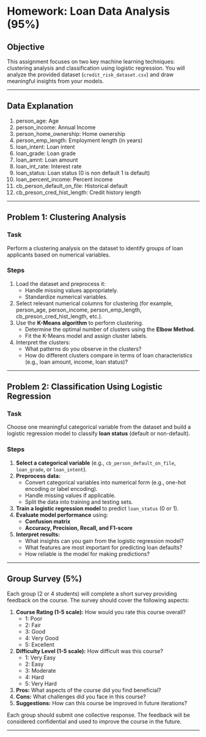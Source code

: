 # Homework: Loan Data Analysis (95%)

## Objective
This assignment focuses on two key machine learning techniques: clustering analysis and classification using logistic regression. You will analyze the provided dataset (`credit_risk_dataset.csv`) and draw meaningful insights from your models.

---

## Data Explanation
1. person_age: Age
2. person_income: Annual Income
3. person_home_ownership: Home ownership
4. person_emp_length: Employment length (in years)
5. loan_intent: Loan intent
6. loan_grade: Loan grade
7. loan_amnt: Loan amount
8. loan_int_rate: Interest rate
9. loan_status: Loan status (0 is non default 1 is default)
10. loan_percent_income: Percent income
11. cb_person_default_on_file: Historical default
12. cb_preson_cred_hist_length: Credit history length

---

## Problem 1: Clustering Analysis

### Task
Perform a clustering analysis on the dataset to identify groups of loan applicants based on numerical variables.

### Steps
1. Load the dataset and preprocess it:
   - Handle missing values appropriately.
   - Standardize numerical variables.
2. Select relevant numerical columns for clustering (for example, person_age, person_income, person_emp_length, cb_preson_cred_hist_length, etc.). 
3. Use the **K-Means algorithm** to perform clustering.
   - Determine the optimal number of clusters using the **Elbow Method**.
   - Fit the K-Means model and assign cluster labels.
4. Interpret the clusters:
   - What patterns do you observe in the clusters?
   - How do different clusters compare in terms of loan characteristics (e.g., loan amount, income, loan status)?
   
---

## Problem 2: Classification Using Logistic Regression

### Task
Choose one meaningful categorical variable from the dataset and build a logistic regression model to classify **loan status** (default or non-default).

### Steps
1. **Select a categorical variable** (e.g., `cb_person_default_on_file`, `loan_grade`, or `loan_intent`).
2. **Preprocess data:**
   - Convert categorical variables into numerical form (e.g., one-hot encoding or label encoding).
   - Handle missing values if applicable.
   - Split the data into training and testing sets.
3. **Train a logistic regression model** to predict `loan_status` (0 or 1).
4. **Evaluate model performance** using:
   - **Confusion matrix**
   - **Accuracy, Precision, Recall, and F1-score**
5. **Interpret results:**
   - What insights can you gain from the logistic regression model?
   - What features are most important for predicting loan defaults?
   - How reliable is the model for making predictions?

---

## Group Survey (5%)

Each group (2 or 4 students) will complete a short survey providing feedback on the course. The survey should cover the following aspects:
1. **Course Rating (1-5 scale):** How would you rate this course overall?
   - 1: Poor
   - 2: Fair
   - 3: Good
   - 4: Very Good
   - 5: Excellent
2. **Difficulty Level (1-5 scale):** How difficult was this course?
   - 1: Very Easy
   - 2: Easy
   - 3: Moderate
   - 4: Hard
   - 5: Very Hard
3. **Pros:** What aspects of the course did you find beneficial?
4. **Cons:** What challenges did you face in this course?
5. **Suggestions:** How can this course be improved in future iterations?

Each group should submit one collective response. The feedback will be considered confidential and used to improve the course in the future.

---

